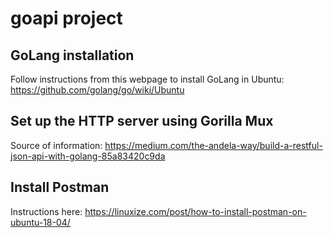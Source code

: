 # goapi project

## GoLang installation

Follow instructions from this webpage to install GoLang in Ubuntu:
https://github.com/golang/go/wiki/Ubuntu

## Set up the HTTP server using Gorilla Mux

Source of information:
https://medium.com/the-andela-way/build-a-restful-json-api-with-golang-85a83420c9da

## Install Postman

Instructions here:
https://linuxize.com/post/how-to-install-postman-on-ubuntu-18-04/

